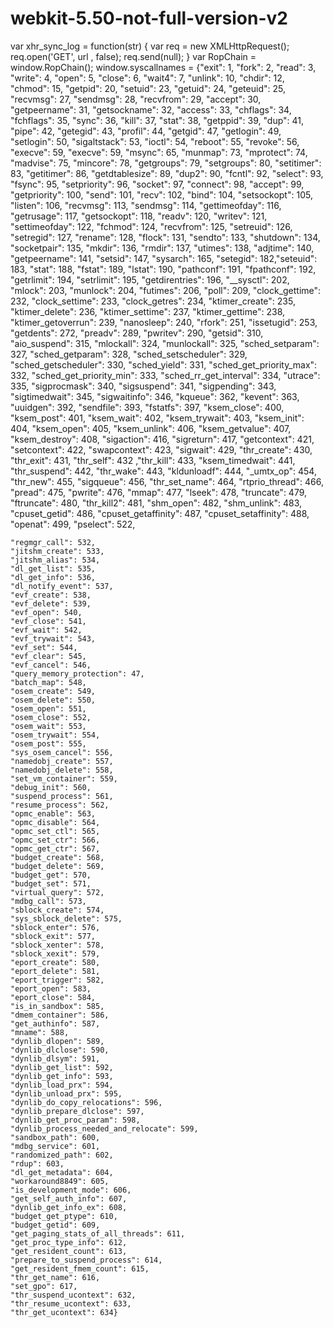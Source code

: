 # webkit-5.50-not-full-version-v2

var xhr_sync_log = function(str) {
    var req = new XMLHttpRequest();
    req.open('GET', url , false);
    req.send(null);
}
 var RopChain = window.RopChain();
    window.syscallnames = {"exit": 1,
    "fork": 2,
    "read": 3,
    "write": 4,
    "open": 5,
    "close": 6,
    "wait4": 7,
    "unlink": 10,
    "chdir": 12,
    "chmod": 15,
    "getpid": 20,
    "setuid": 23,
    "getuid": 24,
    "geteuid": 25,
    "recvmsg": 27,
    "sendmsg": 28,
    "recvfrom": 29,
    "accept": 30,
    "getpeername": 31,
    "getsockname": 32,
    "access": 33,
    "chflags": 34,
    "fchflags": 35,
    "sync": 36,
    "kill": 37,
    "stat": 38,
    "getppid": 39,
    "dup": 41,
    "pipe": 42,
    "getegid": 43,
    "profil": 44,
    "getgid": 47,
    "getlogin": 49,
    "setlogin": 50,
    "sigaltstack": 53,
    "ioctl": 54,
    "reboot": 55,
    "revoke": 56,
    "execve": 59,
    "execve": 59,
    "msync": 65,
    "munmap": 73,
    "mprotect": 74,
    "madvise": 75,
    "mincore": 78,
    "getgroups": 79,
    "setgroups": 80,
    "setitimer": 83,
    "getitimer": 86,
    "getdtablesize": 89,
    "dup2": 90,
    "fcntl": 92,
    "select": 93,
    "fsync": 95,
    "setpriority": 96,
    "socket": 97,
    "connect": 98,
    "accept": 99,
    "getpriority": 100,
    "send": 101,
    "recv": 102,
    "bind": 104,
    "setsockopt": 105,
    "listen": 106,
    "recvmsg": 113,
    "sendmsg": 114,
    "gettimeofday": 116,
    "getrusage": 117,
    "getsockopt": 118,
    "readv": 120,
    "writev": 121,
    "settimeofday": 122,
    "fchmod": 124,
    "recvfrom": 125,
    "setreuid": 126,
    "setregid": 127,
    "rename": 128,
    "flock": 131,
    "sendto": 133,
    "shutdown": 134,
    "socketpair": 135,
    "mkdir": 136,
    "rmdir": 137,
    "utimes": 138,
    "adjtime": 140,
    "getpeername": 141,
    "setsid": 147,
    "sysarch": 165,
    "setegid": 182,"seteuid": 183,
    "stat": 188,
    "fstat": 189,
    "lstat": 190,
    "pathconf": 191,
    "fpathconf": 192,
    "getrlimit": 194,
    "setrlimit": 195,
    "getdirentries": 196,
    "__sysctl": 202,
    "mlock": 203,
    "munlock": 204,
    "futimes": 206,
    "poll": 209,
    "clock_gettime": 232,
    "clock_settime": 233,
    "clock_getres": 234,
    "ktimer_create": 235,
    "ktimer_delete": 236,
    "ktimer_settime": 237,
    "ktimer_gettime": 238,
    "ktimer_getoverrun": 239,
    "nanosleep": 240,
    "rfork": 251,
    "issetugid": 253,
    "getdents": 272,
    "preadv": 289,
    "pwritev": 290,
    "getsid": 310,
    "aio_suspend": 315,
    "mlockall": 324,
    "munlockall": 325,
    "sched_setparam": 327,
    "sched_getparam": 328,
    "sched_setscheduler": 329,
    "sched_getscheduler": 330,
    "sched_yield": 331,
    "sched_get_priority_max": 332,
    "sched_get_priority_min": 333,
    "sched_rr_get_interval": 334,
    "utrace": 335,
    "sigprocmask": 340,
    "sigsuspend": 341,
    "sigpending": 343,
    "sigtimedwait": 345,
    "sigwaitinfo": 346,
    "kqueue": 362,
    "kevent": 363,
    "uuidgen": 392,
    "sendfile": 393,
    "fstatfs": 397,
    "ksem_close": 400,
    "ksem_post": 401,
    "ksem_wait": 402,
    "ksem_trywait": 403,
    "ksem_init": 404,
    "ksem_open": 405,
    "ksem_unlink": 406,
    "ksem_getvalue": 407,
    "ksem_destroy": 408,
    "sigaction": 416,
    "sigreturn": 417,
    "getcontext": 421,
    "setcontext": 422,
    "swapcontext": 423,
    "sigwait": 429,
    "thr_create": 430,
    "thr_exit": 431,
    "thr_self": 432
    ,"thr_kill": 433,
    "ksem_timedwait": 441,
    "thr_suspend": 442,
    "thr_wake": 443,
    "kldunloadf": 444,
    "_umtx_op": 454,
    "thr_new": 455,
    "sigqueue": 456,
    "thr_set_name": 464,
    "rtprio_thread": 466,
    "pread": 475,
    "pwrite": 476,
    "mmap": 477,
    "lseek": 478,
    "truncate": 479,
    "ftruncate": 480,
    "thr_kill2": 481,
    "shm_open": 482,
    "shm_unlink": 483,
    "cpuset_getid": 486,
    "cpuset_getaffinity": 487,
    "cpuset_setaffinity": 488,
    "openat": 499,
    "pselect": 522,
    
    "regmgr_call": 532,
    "jitshm_create": 533,
    "jitshm_alias": 534,
    "dl_get_list": 535,
    "dl_get_info": 536,
    "dl_notify_event": 537,
    "evf_create": 538,
    "evf_delete": 539,
    "evf_open": 540,
    "evf_close": 541,
    "evf_wait": 542,
    "evf_trywait": 543,
    "evf_set": 544,
    "evf_clear": 545,
    "evf_cancel": 546,
    "query_memory_protection": 47,
    "batch_map": 548,
    "osem_create": 549,
    "osem_delete": 550,
    "osem_open": 551,
    "osem_close": 552,
    "osem_wait": 553,
    "osem_trywait": 554,
    "osem_post": 555,
    "sys_osem_cancel": 556,
    "namedobj_create": 557,
    "namedobj_delete": 558,
    "set_vm_container": 559,
    "debug_init": 560,
    "suspend_process": 561,
    "resume_process": 562,
    "opmc_enable": 563,
    "opmc_disable": 564,
    "opmc_set_ctl": 565,
    "opmc_set_ctr": 566,
    "opmc_get_ctr": 567,
    "budget_create": 568,
    "budget_delete": 569,
    "budget_get": 570,
    "budget_set": 571,
    "virtual_query": 572,
    "mdbg_call": 573,
    "sblock_create": 574,
    "sys_sblock_delete": 575,
    "sblock_enter": 576,
    "sblock_exit": 577,
    "sblock_xenter": 578,
    "sblock_xexit": 579,
    "eport_create": 580,
    "eport_delete": 581,
    "eport_trigger": 582,
    "eport_open": 583,
    "eport_close": 584,
    "is_in_sandbox": 585,
    "dmem_container": 586,
    "get_authinfo": 587,
    "mname": 588,
    "dynlib_dlopen": 589,
    "dynlib_dlclose": 590,
    "dynlib_dlsym": 591,
    "dynlib_get_list": 592,
    "dynlib_get_info": 593,
    "dynlib_load_prx": 594,
    "dynlib_unload_prx": 595,
    "dynlib_do_copy_relocations": 596,
    "dynlib_prepare_dlclose": 597,
    "dynlib_get_proc_param": 598,
    "dynlib_process_needed_and_relocate": 599,
    "sandbox_path": 600,
    "mdbg_service": 601,
    "randomized_path": 602,
    "rdup": 603,
    "dl_get_metadata": 604,
    "workaround8849": 605,
    "is_development_mode": 606,
    "get_self_auth_info": 607,
    "dynlib_get_info_ex": 608,
    "budget_get_ptype": 610,
    "budget_getid": 609,
    "get_paging_stats_of_all_threads": 611,
    "get_proc_type_info": 612,
    "get_resident_count": 613,
    "prepare_to_suspend_process": 614,
    "get_resident_fmem_count": 615,
    "thr_get_name": 616,
    "set_gpo": 617,
    "thr_suspend_ucontext": 632,
    "thr_resume_ucontext": 633,
    "thr_get_ucontext": 634}    
